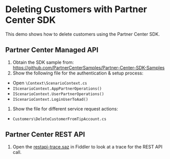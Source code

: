 # Deleting Customers with Partner Center SDK

This demo shows how to delete customers using the Partner Center SDK.

## Partner Center Managed API

1. Obtain the SDK sample from: https://github.com/PartnerCenterSamples/Partner-Center-SDK-Samples
1. Show the following file for the authentication & setup process:
  - Open `\Context\ScenarioContext.cs`
  - `IScenarioContext.AppPartnerOperations()`
  - `IScenarioContext.UserPartnerOperations()`
  - `IScenarioContext.LoginUserToAad()`
1. Show the file for different service request actions:
  - `Customers\DeleteCustomerFromTipAccount.cs`

## Partner Center REST API

1. Open the [restapi-trace.saz](restapi-trace.saz) in Fiddler to look at a trace for the REST API call.